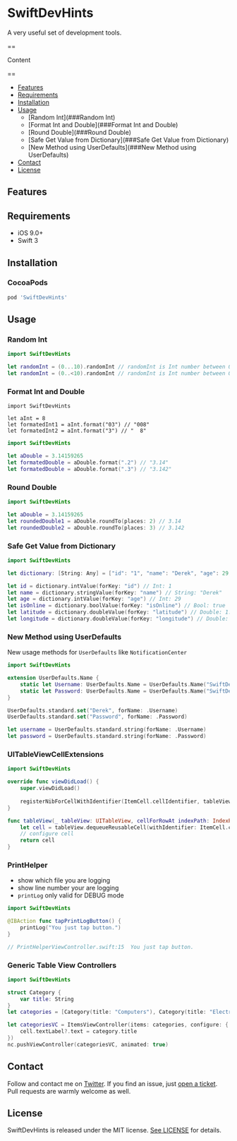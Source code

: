 # SwiftDevHints
A very useful set of development tools.

==

Content

==

- [Features](##Features)
- [Requirements](##Requirements)
- [Installation](##Installation)
- [Usage](##Usage)
    + [Random Int](###Random Int)
    + [Format Int and Double](###Format Int and Double)
    + [Round Double](###Round Double)
    + [Safe Get Value from Dictionary](###Safe Get Value from Dictionary)
    + [New Method using UserDefaults](###New Method using UserDefaults)
- [Contact](##Contact)
- [License](##License)

## Features

## Requirements

- iOS 9.0+
- Swift 3

## Installation

### CocoaPods

```ruby
pod 'SwiftDevHints'
```

## Usage

### Random Int

```swift
import SwiftDevHints

let randomInt = (0...10).randomInt // randomInt is Int number between 0 ~ 10 (include 10)
let randomInt = (0..<10).randomInt // randomInt is Int number between 0 ~ 10 (not include 10)
```

### Format Int and Double

```
import SwiftDevHints

let aInt = 8
let formatedInt1 = aInt.format("03") // "008"
let formatedInt2 = aInt.format("3") // "  8"
```

```swift
import SwiftDevHints

let aDouble = 3.14159265
let formatedDouble = aDouble.format(".2") // "3.14"
let formatedDouble = aDouble.format(".3") // "3.142"
```

### Round Double

```swift
import SwiftDevHints

let aDouble = 3.14159265
let roundedDouble1 = aDouble.roundTo(places: 2) // 3.14
let roundedDouble2 = aDouble.roundTo(places: 3) // 3.142
```

### Safe Get Value from Dictionary

```swift
import SwiftDevHints

let dictionary: [String: Any] = ["id": "1", "name": "Derek", "age": 29, "isOnline": true, "latitude": 1.290270, "longitude": 103.851959]

let id = dictionary.intValue(forKey: "id") // Int: 1
let name = dictionary.stringValue(forKey: "name") // String: "Derek"
let age = dictionary.intValue(forKey: "age") // Int: 29
let isOnline = dictionary.boolValue(forKey: "isOnline") // Bool: true
let latitude = dictionary.doubleValue(forKey: "latitude") // Double: 1.290270
let longitude = dictionary.doubleValue(forKey: "longitude") // Double: 103.851959
```

### New Method using UserDefaults

New usage methods for `UserDefaults` like `NotificationCenter`
```swift
import SwiftDevHints

extension UserDefaults.Name {
    static let Username: UserDefaults.Name = UserDefaults.Name("SwiftDevHints-Demo.Username")
    static let Password: UserDefaults.Name = UserDefaults.Name("SwiftDevHints-Demo.Password")
}

UserDefaults.standard.set("Derek", forName: .Username)
UserDefaults.standard.set("Password", forName: .Password)

let username = UserDefaults.standard.string(forName: .Username)
let password = UserDefaults.standard.string(forName: .Password)
```

### UITableViewCellExtensions

```swift
import SwiftDevHints

override func viewDidLoad() {
    super.viewDidLoad()
    
    registerNibForCellWithIdentifier(ItemCell.cellIdentifier, tableView: tableView)
}

func tableView(_ tableView: UITableView, cellForRowAt indexPath: IndexPath) -> UITableViewCell {
    let cell = tableView.dequeueReusableCell(withIdentifier: ItemCell.cellIdentifier, for: indexPath) as! ItemCell
    // configure cell
    return cell
}
```

### PrintHelper

- show which file you are logging
- show line number your are logging
- `printLog` only valid for DEBUG mode

```swift
import SwiftDevHints

@IBAction func tapPrintLogButton() {
    printLog("You just tap button.")
}

// PrintHelperViewController.swift:15  You just tap button.
```

### Generic Table View Controllers

```swift
import SwiftDevHints

struct Category {
    var title: String
}
let categories = [Category(title: "Computers"), Category(title: "Electronics")]

let categoriesVC = ItemsViewController(items: categories, configure: { (cell, category) in
    cell.textLabel?.text = category.title
})
nc.pushViewController(categoriesVC, animated: true)
```

## Contact

Follow and contact me on [Twitter](https://twitter.com/derekcoder_). If you find an issue, just [open a ticket](https://github.com/derekcoder/SwiftDevHints/issues/new). Pull requests are warmly welcome as well.

## License

SwiftDevHints is released under the MIT license. [See LICENSE](https://github.com/derekcoder/SwiftDevHints/blob/master/LICENSE) for details.
